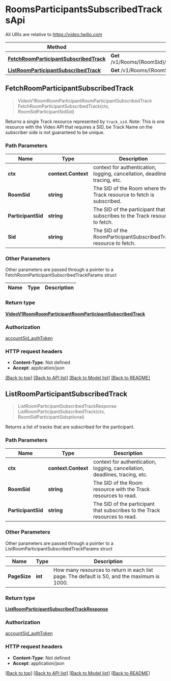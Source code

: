# RoomsParticipantsSubscribedTracksApi

All URIs are relative to *https://video.twilio.com*

Method | HTTP request | Description
------------- | ------------- | -------------
[**FetchRoomParticipantSubscribedTrack**](RoomsParticipantsSubscribedTracksApi.md#FetchRoomParticipantSubscribedTrack) | **Get** /v1/Rooms/{RoomSid}/Participants/{ParticipantSid}/SubscribedTracks/{Sid} | 
[**ListRoomParticipantSubscribedTrack**](RoomsParticipantsSubscribedTracksApi.md#ListRoomParticipantSubscribedTrack) | **Get** /v1/Rooms/{RoomSid}/Participants/{ParticipantSid}/SubscribedTracks | 



## FetchRoomParticipantSubscribedTrack

> VideoV1RoomRoomParticipantRoomParticipantSubscribedTrack FetchRoomParticipantSubscribedTrack(ctx, RoomSidParticipantSidSid)



Returns a single Track resource represented by `track_sid`.  Note: This is one resource with the Video API that requires a SID, be Track Name on the subscriber side is not guaranteed to be unique.

### Path Parameters


Name | Type | Description
------------- | ------------- | -------------
**ctx** | **context.Context** | context for authentication, logging, cancellation, deadlines, tracing, etc.
**RoomSid** | **string** | The SID of the Room where the Track resource to fetch is subscribed.
**ParticipantSid** | **string** | The SID of the participant that subscribes to the Track resource to fetch.
**Sid** | **string** | The SID of the RoomParticipantSubscribedTrack resource to fetch.

### Other Parameters

Other parameters are passed through a pointer to a FetchRoomParticipantSubscribedTrackParams struct


Name | Type | Description
------------- | ------------- | -------------

### Return type

[**VideoV1RoomRoomParticipantRoomParticipantSubscribedTrack**](VideoV1RoomRoomParticipantRoomParticipantSubscribedTrack.md)

### Authorization

[accountSid_authToken](../README.md#accountSid_authToken)

### HTTP request headers

- **Content-Type**: Not defined
- **Accept**: application/json

[[Back to top]](#) [[Back to API list]](../README.md#documentation-for-api-endpoints)
[[Back to Model list]](../README.md#documentation-for-models)
[[Back to README]](../README.md)


## ListRoomParticipantSubscribedTrack

> ListRoomParticipantSubscribedTrackResponse ListRoomParticipantSubscribedTrack(ctx, RoomSidParticipantSidoptional)



Returns a list of tracks that are subscribed for the participant.

### Path Parameters


Name | Type | Description
------------- | ------------- | -------------
**ctx** | **context.Context** | context for authentication, logging, cancellation, deadlines, tracing, etc.
**RoomSid** | **string** | The SID of the Room resource with the Track resources to read.
**ParticipantSid** | **string** | The SID of the participant that subscribes to the Track resources to read.

### Other Parameters

Other parameters are passed through a pointer to a ListRoomParticipantSubscribedTrackParams struct


Name | Type | Description
------------- | ------------- | -------------
**PageSize** | **int** | How many resources to return in each list page. The default is 50, and the maximum is 1000.

### Return type

[**ListRoomParticipantSubscribedTrackResponse**](ListRoomParticipantSubscribedTrackResponse.md)

### Authorization

[accountSid_authToken](../README.md#accountSid_authToken)

### HTTP request headers

- **Content-Type**: Not defined
- **Accept**: application/json

[[Back to top]](#) [[Back to API list]](../README.md#documentation-for-api-endpoints)
[[Back to Model list]](../README.md#documentation-for-models)
[[Back to README]](../README.md)

